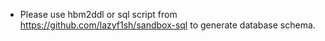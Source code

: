 - Please use hbm2ddl or sql script from https://github.com/lazyf1sh/sandbox-sql to generate database schema.